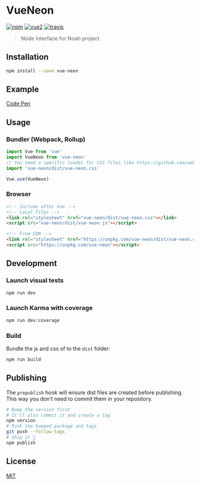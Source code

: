 # VueNeon

[![npm](https://img.shields.io/npm/v/vue-neon.svg)](https://www.npmjs.com/package/vue-neon) [![vue2](https://img.shields.io/badge/vue-2.x-brightgreen.svg)](https://vuejs.org/) [![travis](https://api.travis-ci.org/KaivnD/vue-neon.svg?branch=master)](https://www.travis-ci.org/KaivnD/vue-neon)

> Node Interface for Noah project

## Installation

```bash
npm install --save vue-neon
```

## Example
[Code Pen](https://codepen.io/kaivnd/pen/oKwPbw)

## Usage

### Bundler (Webpack, Rollup)

```js
import Vue from 'vue'
import VueNeon from 'vue-neon'
// You need a specific loader for CSS files like https://github.com/webpack/css-loader
import 'vue-neon/dist/vue-neon.css'

Vue.use(VueNeon)
```

### Browser

```html
<!-- Include after Vue -->
<!-- Local files -->
<link rel="stylesheet" href="vue-neon/dist/vue-neon.css"></link>
<script src="vue-neon/dist/vue-neon.js"></script>

<!-- From CDN -->
<link rel="stylesheet" href="https://unpkg.com/vue-neon/dist/vue-neon.css"></link>
<script src="https://unpkg.com/vue-neon"></script>
```

## Development

### Launch visual tests

```bash
npm run dev
```

### Launch Karma with coverage

```bash
npm run dev:coverage
```

### Build

Bundle the js and css of to the `dist` folder:

```bash
npm run build
```


## Publishing

The `prepublish` hook will ensure dist files are created before publishing. This
way you don't need to commit them in your repository.

```bash
# Bump the version first
# It'll also commit it and create a tag
npm version
# Push the bumped package and tags
git push --follow-tags
# Ship it 🚀
npm publish
```

## License

[MIT](http://opensource.org/licenses/MIT)
